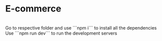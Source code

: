 # E-commerce
<br />
Go to respective folder and use ```npm i``` to install all the dependencies
<br />
Use ```npm run dev``` to run the development servers
